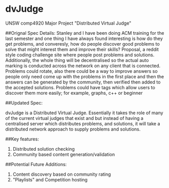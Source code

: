 # dvJudge
UNSW comp4920 Major Project "Distributed Virtual Judge"

##Orignal Spec
Details: Stanley and I have been doing ACM training for the last semester and one thing I have always found interesting is how do they get problems, and converesly, how do people discover good problems to solve that might interest them and improve their skills? Proposal, a reddit style coding challenge site where people post problems and solutions. Additionally, the whole thing will be decentralised so the actual auto marking is conducted across the network on any client that is connected. Problems could rotate, also there could be a way to improve answers so people only need come up with the problems in the first place and then the answers can be generated by the community, then verified then added to the accepted solutions. Problems could have tags which allow users to discover them more easily; for example, graphs, c++ or beginner

##Updated Spec:

dvJudge is a Distributed Virtual Judge. Essentially it takes the role of many of the current virtual judges that exist and but instead of having a centralised server which distributes problems, and solutions, it will take a distributed network approach to supply problems and solutions.

##Key features:
1. Distributed solution checking
2. Community based content generation/validation


##Potential Future Additions:
1. Content discovery based on community rating
2. "Playlists" and Competition hosting
